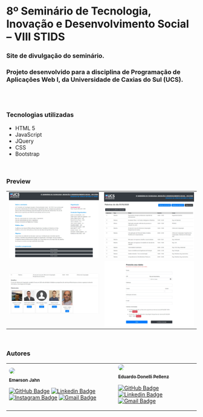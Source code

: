 # 8º Seminário de Tecnologia, Inovação e Desenvolvimento Social – VIII STIDS

### Site de divulgação do seminário.
### Projeto desenvolvido para a disciplina de Programação de Aplicações Web I, da Universidade de Caxias do Sul (UCS).

<br>
<br>

<!-- ### Para acessá-lo
O site pode ser acessado através do link: https://emersonjahn.github.io/Seminario_de_Tecnologia

<br> -->

### Tecnologias utilizadas
- HTML 5
- JavaScript
- JQuery
- CSS
- Bootstrap

<br>

### Preview

<table>
    <tr>
        <td>
            <img src="./imagens/index.jpeg" alt="Index" width="400"/>
        </td>
        <td>
            <img src="./imagens/palestras.jpeg" alt="Palestras" width="400"/>
        </td>
    </tr>
    <tr>
        <td>
            <img src="./imagens/desc_palestras.jpeg" alt="Descrição das Palestras" width="400"/>
        <td>
            <img src="./imagens/formulario.jpeg" alt="Formulário" width="400"/>
        </td>
    </tr>
</table>

<br>

### Autores

<table>
<tr>
<td>
<a href="https://github.com/EmersonJahn">
<img style="border-radius: 50%;" src="https://avatars3.githubusercontent.com/u/68763696?s=400&u=c823bbab5b472417b5d7883037989fd503be07c2&v=4" width="100px">
<br>
<sub><b>Emerson Jahn</b></sub></a> <a href="https://github.com/EmersonJahn" title="GitHub"></a>

[![GitHub Badge](https://img.shields.io/badge/-black?style=flat-square&logo=GitHub&logoColor=white&link=https://github.com/EmersonJahn//)](https://github.com/EmersonJahn/) 
[![Linkedin Badge](https://img.shields.io/badge/-blue?style=flat-square&logo=Linkedin&logoColor=white&link=https://www.linkedin.com/in/emerson-jahn-76285a180//)](https://www.linkedin.com/in/emerson-jahn-76285a180/) 
[![Instagram Badge](https://img.shields.io/badge/-blueviolet?style=flat-square&logo=Instagram&logoColor=white&link=https://www.instagram.com/emerson_jahn//)](https://www.instagram.com/emerson_jahn) 
[![Gmail Badge](https://img.shields.io/badge/-c14438?style=flat-square&logo=Gmail&logoColor=white&link=mailto:emersonajahn.com)](mailto:emersonajahn@gmail.com)
</td>
<td>
<a href="https://github.com/donelli">
<img style="border-radius: 50%;" src="https://avatars1.githubusercontent.com/u/49295044?s=400&v=4" width="100px">
<br>
<sub><b>Eduardo Donelli Pellenz</b></sub></a> <a href="https://github.com/donelli" title="GitHub"></a>

[![GitHub Badge](https://img.shields.io/badge/-black?style=flat-square&logo=GitHub&logoColor=white&link=https://github.com/donelli//)](https://github.com/donelli/) 
[![Linkedin Badge](https://img.shields.io/badge/-blue?style=flat-square&logo=Linkedin&logoColor=white&link=https://www.linkedin.com/in/eduardo-donelli-pellenz-6679a619a//)](https://www.linkedin.com/in/eduardo-donelli-pellenz-6679a619a/)
[![Gmail Badge](https://img.shields.io/badge/-c14438?style=flat-square&logo=Gmail&logoColor=white&link=mailto:emersonajahn.com)](mailto:eduardopellenz@hotmail.com)
</td>
</tr>

</table>

